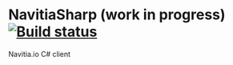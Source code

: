 # NavitiaSharp (work in progress) [![Build status](https://ci.appveyor.com/api/projects/status/github/xfischer/NavitiaSharp)](https://ci.appveyor.com/project/xfischer/NavitiaSharp)
Navitia.io C# client
